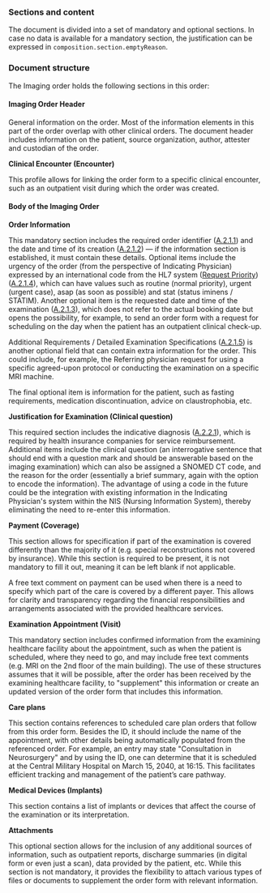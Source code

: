 ### Sections and content

The document is divided into a set of mandatory and optional sections. In case no data is available for a mandatory section, the justification can be expressed in `composition.section.emptyReason`.

### Document structure

The Imaging order holds the following sections in this order:

#### Imaging Order Header

General information on the order. Most of the information elements in this part of the order overlap with other clinical orders. The document header includes information on the patient, source organization, author, attester and custodian of the order. 

**Clinical Encounter (Encounter)**

This profile allows for linking the order form to a specific clinical encounter, such as an outpatient visit during which the order was created.

#### Body of the Imaging Order

**Order Information**

This mandatory section includes the required order identifier ([A.2.1.1](StructureDefinition-ImageOrderInformationCz-definitions.html#key_ImageOrderInformationCz.orderDetails.identifier)) and the date and time of its creation ([A.2.1.2](StructureDefinition-ImageOrderInformationCz-definitions.html#key_ImageOrderInformationCz.orderDetails.dateTime)) — if the information section is established, it must contain these details. Optional items include the urgency of the order (from the perspective of Indicating Physician) expressed by an international code from the HL7 system ([Request Priority](https://hl7.org/fhir/valueset-request-priority.html)) ([A.2.1.4](StructureDefinition-ImageOrderInformationCz-definitions.html#key_ImageOrderInformationCz.orderDetails.urgency)), which can have values such as routine (normal priority), urgent (urgent case), asap (as soon as possible) and stat (status iminens / STATIM). Another optional item is the requested date and time of the examination ([A.2.1.3](StructureDefinition-ImageOrderInformationCz-definitions.html#key_ImageOrderInformationCz.orderDetails.requestedExecdateTime)), which does not refer to the actual booking date but opens the possibility, for example, to send an order form with a request for scheduling on the day when the patient has an outpatient clinical check-up.

Additional Requirements / Detailed Examination Specifications ([A.2.1.5](StructureDefinition-ImageOrderInformationCz-definitions.html#key_ImageOrderInformationCz.orderDetails.orderText)) is another optional field that can contain extra information for the order. This could include, for example, the Referring physician request for using a specific agreed-upon protocol or conducting the examination on a specific MRI machine.

The final optional item is information for the patient, such as fasting requirements, medication discontinuation, advice on claustrophobia, etc.

**Justification for Examination (Clinical question)**

This required section includes the indicative diagnosis ([A.2.2.1](StructureDefinition-ImageOrderInformationCz-definitions.html#key_ImageOrderInformationCz.orderReason.problem)), which is required by health insurance companies for service reimbursement. Additional items include the clinical question (an interrogative sentence that should end with a question mark and should be answerable based on the imaging examination) which can also be assigned a SNOMED CT code, and the reason for the order (essentially a brief summary, again with the option to encode the information). The advantage of using a code in the future could be the integration with existing information in the Indicating Physician's system within the NIS (Nursing Information System), thereby eliminating the need to re-enter this information.

**Payment (Coverage)**

This section allows for specification if part of the examination is covered differently than the majority of it (e.g. special reconstructions not covered by insurance). While this section is required to be present, it is not mandatory to fill it out, meaning it can be left blank if not applicable.

A free text comment on payment can be used when there is a need to specify which part of the care is covered by a different payer. This allows for clarity and transparency regarding the financial responsibilities and arrangements associated with the provided healthcare services.

**Examination Appointment (Visit)**

This mandatory section includes confirmed information from the examining healthcare facility about the appointment, such as when the patient is scheduled, where they need to go, and may include free text comments (e.g. MRI on the 2nd floor of the main building). The use of these structures assumes that it will be possible, after the order has been received by the examining healthcare facility, to "supplement" this information or create an updated version of the order form that includes this information.

**Care plans**

This section contains references to scheduled care plan orders that follow from this order form. Besides the ID, it should include the name of the appointment, with other details being automatically populated from the referenced order. For example, an entry may state "Consultation in Neurosurgery" and by using the ID, one can determine that it is scheduled at the Central Military Hospital on March 15, 2040, at 16:15. This facilitates efficient tracking and management of the patient’s care pathway.

**Medical Devices (Implants)**

This section contains a list of implants or devices that affect the course of the examination or its interpretation.

**Attachments**

This optional section allows for the inclusion of any additional sources of information, such as outpatient reports, discharge summaries (in digital form or even just a scan), data provided by the patient, etc. While this section is not mandatory, it provides the flexibility to attach various types of files or documents to supplement the order form with relevant information.